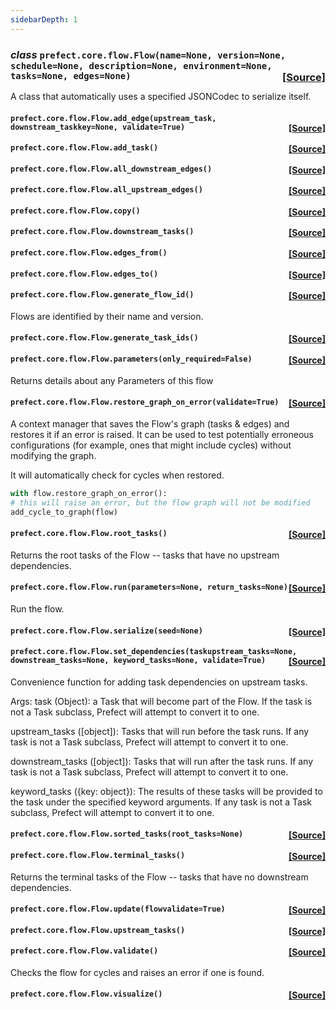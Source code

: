 ```yaml
---
sidebarDepth: 1
---
```


 ### _class_ ```prefect.core.flow.Flow(name=None, version=None, schedule=None, description=None, environment=None, tasks=None, edges=None)```<span style="float:right;">[[Source]](https://github.com/PrefectHQ/prefect/tree/master/src/prefect/core/flow.py#L51)</span>
A class that automatically uses a specified JSONCodec to serialize itself.

 ####  ```prefect.core.flow.Flow.add_edge(upstream_task, downstream_taskkey=None, validate=True)```<span style="float:right;">[[Source]](https://github.com/PrefectHQ/prefect/tree/master/src/prefect/core/flow.py#L195)</span>


 ####  ```prefect.core.flow.Flow.add_task()```<span style="float:right;">[[Source]](https://github.com/PrefectHQ/prefect/tree/master/src/prefect/core/flow.py#L181)</span>


 ####  ```prefect.core.flow.Flow.all_downstream_edges()```<span style="float:right;">[[Source]](https://github.com/PrefectHQ/prefect/tree/master/src/prefect/core/flow.py#L258)</span>


 ####  ```prefect.core.flow.Flow.all_upstream_edges()```<span style="float:right;">[[Source]](https://github.com/PrefectHQ/prefect/tree/master/src/prefect/core/flow.py#L251)</span>


 ####  ```prefect.core.flow.Flow.copy()```<span style="float:right;">[[Source]](https://github.com/PrefectHQ/prefect/tree/master/src/prefect/core/flow.py#L106)</span>


 ####  ```prefect.core.flow.Flow.downstream_tasks()```<span style="float:right;">[[Source]](https://github.com/PrefectHQ/prefect/tree/master/src/prefect/core/flow.py#L282)</span>


 ####  ```prefect.core.flow.Flow.edges_from()```<span style="float:right;">[[Source]](https://github.com/PrefectHQ/prefect/tree/master/src/prefect/core/flow.py#L272)</span>


 ####  ```prefect.core.flow.Flow.edges_to()```<span style="float:right;">[[Source]](https://github.com/PrefectHQ/prefect/tree/master/src/prefect/core/flow.py#L265)</span>


 ####  ```prefect.core.flow.Flow.generate_flow_id()```<span style="float:right;">[[Source]](https://github.com/PrefectHQ/prefect/tree/master/src/prefect/core/flow.py#L467)</span>
Flows are identified by their name and version.

 ####  ```prefect.core.flow.Flow.generate_task_ids()```<span style="float:right;">[[Source]](https://github.com/PrefectHQ/prefect/tree/master/src/prefect/core/flow.py#L474)</span>


 ####  ```prefect.core.flow.Flow.parameters(only_required=False)```<span style="float:right;">[[Source]](https://github.com/PrefectHQ/prefect/tree/master/src/prefect/core/flow.py#L144)</span>
Returns details about any Parameters of this flow

 ####  ```prefect.core.flow.Flow.restore_graph_on_error(validate=True)```<span style="float:right;">[[Source]](https://github.com/PrefectHQ/prefect/tree/master/src/prefect/core/flow.py#L156)</span>
A context manager that saves the Flow's graph (tasks & edges) and
restores it if an error is raised. It can be used to test potentially
erroneous configurations (for example, ones that might include cycles)
without modifying the graph.

It will automatically check for cycles when restored.

```python
with flow.restore_graph_on_error():
# this will raise an error, but the flow graph will not be modified
add_cycle_to_graph(flow)
```

 ####  ```prefect.core.flow.Flow.root_tasks()```<span style="float:right;">[[Source]](https://github.com/PrefectHQ/prefect/tree/master/src/prefect/core/flow.py#L128)</span>
Returns the root tasks of the Flow -- tasks that have no upstream
dependencies.

 ####  ```prefect.core.flow.Flow.run(parameters=None, return_tasks=None)```<span style="float:right;">[[Source]](https://github.com/PrefectHQ/prefect/tree/master/src/prefect/core/flow.py#L399)</span>
Run the flow.

 ####  ```prefect.core.flow.Flow.serialize(seed=None)```<span style="float:right;">[[Source]](https://github.com/PrefectHQ/prefect/tree/master/src/prefect/core/flow.py#L428)</span>


 ####  ```prefect.core.flow.Flow.set_dependencies(taskupstream_tasks=None, downstream_tasks=None, keyword_tasks=None, validate=True)```<span style="float:right;">[[Source]](https://github.com/PrefectHQ/prefect/tree/master/src/prefect/core/flow.py#L341)</span>
Convenience function for adding task dependencies on upstream tasks.

Args:
task (Object): a Task that will become part of the Flow. If the task is not a
Task subclass, Prefect will attempt to convert it to one.

upstream_tasks ([object]): Tasks that will run before the task runs. If any task
is not a Task subclass, Prefect will attempt to convert it to one.

downstream_tasks ([object]): Tasks that will run after the task runs. If any task
is not a Task subclass, Prefect will attempt to convert it to one.

keyword_tasks ({key: object}): The results of these tasks
will be provided to the task under the specified keyword
arguments. If any task is not a Task subclass, Prefect will attempt to
convert it to one.

 ####  ```prefect.core.flow.Flow.sorted_tasks(root_tasks=None)```<span style="float:right;">[[Source]](https://github.com/PrefectHQ/prefect/tree/master/src/prefect/core/flow.py#L291)</span>


 ####  ```prefect.core.flow.Flow.terminal_tasks()```<span style="float:right;">[[Source]](https://github.com/PrefectHQ/prefect/tree/master/src/prefect/core/flow.py#L136)</span>
Returns the terminal tasks of the Flow -- tasks that have no downstream
dependencies.

 ####  ```prefect.core.flow.Flow.update(flowvalidate=True)```<span style="float:right;">[[Source]](https://github.com/PrefectHQ/prefect/tree/master/src/prefect/core/flow.py#L235)</span>


 ####  ```prefect.core.flow.Flow.upstream_tasks()```<span style="float:right;">[[Source]](https://github.com/PrefectHQ/prefect/tree/master/src/prefect/core/flow.py#L279)</span>


 ####  ```prefect.core.flow.Flow.validate()```<span style="float:right;">[[Source]](https://github.com/PrefectHQ/prefect/tree/master/src/prefect/core/flow.py#L285)</span>
Checks the flow for cycles and raises an error if one is found.

 ####  ```prefect.core.flow.Flow.visualize()```<span style="float:right;">[[Source]](https://github.com/PrefectHQ/prefect/tree/master/src/prefect/core/flow.py#L453)</span>



